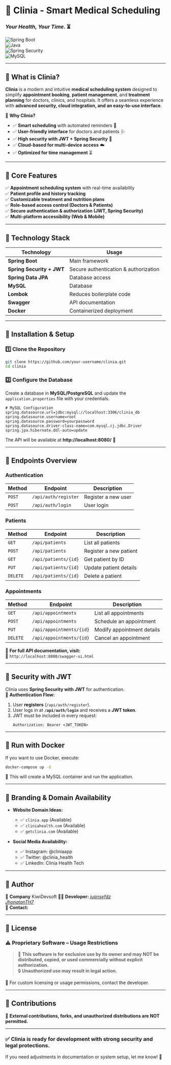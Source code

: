 # 🏥 Clinia - Smart Medical Scheduling
### *Your Health, Your Time.* ⏳

![Spring Boot](https://img.shields.io/badge/Spring%20Boot-2.7.3-green?style=for-the-badge&logo=spring-boot)  
![Java](https://img.shields.io/badge/Java-17-blue?style=for-the-badge&logo=java)  
![Spring Security](https://img.shields.io/badge/Spring%20Security-JWT-red?style=for-the-badge&logo=spring)  
![MySQL](https://img.shields.io/badge/MySQL-8.0-orange?style=for-the-badge&logo=mysql)  

---

## 📌 **What is Clinia?**
**Clinia** is a modern and intuitive **medical scheduling system** designed to simplify **appointment booking**, **patient management**, and **treatment planning** for doctors, clinics, and hospitals. It offers a seamless experience with **advanced security, cloud integration, and an easy-to-use interface**.

🚀 **Why Clinia?**
- ✅ **Smart scheduling** with automated reminders 📅
- ✅ **User-friendly interface** for doctors and patients 🩺
- ✅ **High security with JWT + Spring Security** 🔐
- ✅ **Cloud-based for multi-device access** ☁️
- ✅ **Optimized for time management** ⏳

---

## 📌 **Core Features**
✅ **Appointment scheduling system** with real-time availability  
✅ **Patient profile and history tracking**  
✅ **Customizable treatment and nutrition plans**  
✅ **Role-based access control (Doctors & Patients)**  
✅ **Secure authentication & authorization (JWT, Spring Security)**  
✅ **Multi-platform accessibility (Web & Mobile)**  

---

## 📌 **Technology Stack**
| Technology      | Usage |
|---------------|------------------------------------------------|
| **Spring Boot** | Main framework |
| **Spring Security + JWT** | Secure authentication & authorization |
| **Spring Data JPA** | Database access |
| **MySQL** | Database |
| **Lombok** | Reduces boilerplate code |
| **Swagger** | API documentation |
| **Docker**  | Containerized deployment |

---

## 🚀 **Installation & Setup**
### **1️⃣ Clone the Repository**
```bash
git clone https://github.com/your-username/clinia.git
cd clinia
```

### **2️⃣ Configure the Database**
Create a database in **MySQL/PostgreSQL** and update the `application.properties` file with your credentials.

```properties
# MySQL Configuration
spring.datasource.url=jdbc:mysql://localhost:3306/clinia_db
spring.datasource.username=root
spring.datasource.password=yourpassword
spring.datasource.driver-class-name=com.mysql.cj.jdbc.Driver
spring.jpa.hibernate.ddl-auto=update
```


The API will be available at **http://localhost:8080/** 📡

---

## 📌 **Endpoints Overview**
### **Authentication**
| Method | Endpoint | Description |
|--------|--------------------|------------------|
| `POST` | `/api/auth/register` | Register a new user |
| `POST` | `/api/auth/login` | User login |

### **Patients**
| Method | Endpoint | Description |
|--------|--------------------|------------------|
| `GET` | `/api/patients` | List all patients |
| `POST` | `/api/patients` | Register a new patient |
| `GET` | `/api/patients/{id}` | Get patient by ID |
| `PUT` | `/api/patients/{id}` | Update patient details |
| `DELETE` | `/api/patients/{id}` | Delete a patient |

### **Appointments**
| Method | Endpoint | Description |
|--------|--------------------|------------------|
| `GET` | `/api/appointments` | List all appointments |
| `POST` | `/api/appointments` | Schedule an appointment |
| `PUT` | `/api/appointments/{id}` | Modify appointment details |
| `DELETE` | `/api/appointments/{id}` | Cancel an appointment |

🔹 **For full API documentation, visit:**  
📌 `http://localhost:8080/swagger-ui.html`

---

## 🔐 **Security with JWT**
Clinia uses **Spring Security with JWT** for authentication.  
🔹 **Authentication Flow:**
1. User **registers** (`/api/auth/register`).
2. User logs in at **`/api/auth/login`** and receives a **JWT token**.
3. JWT must be included in every request:
   ```http
   Authorization: Bearer <JWT_TOKEN>
   ```

---

## 🐳 **Run with Docker**
If you want to use Docker, execute:
```bash
docker-compose up -d
```
📌 This will create a MySQL container and run the application.

---

## 📌 **Branding & Domain Availability**
- **Website Domain Ideas:**
  - ✅ `clinia.app` (Available)
  - ✅ `cliniahealth.com` (Available)
  - ✅ `getclinia.com` (Available)

- **Social Media Availability:**
  - ✅ Instagram: @cliniaapp
  - ✅ Twitter: @clinia_health
  - ✅ LinkedIn: Clinia Health Tech

---

## 📌 **Author**
🏢 **Company** KiwiDevsoft
👨‍💻 **Developer:** *[juansefdz](https://github.com/juansefdz)*  
                  *[JhonatanTH7](https://github.com/JhonatanTH7)*  
📧 **Contact:** 

---

## 📜 **License**
### **⚠️ Proprietary Software – Usage Restrictions**
> 🔴 **This software is for exclusive use by its owner and may NOT be distributed, copied, or used commercially without explicit authorization.**  
> 🔒 **Unauthorized use may result in legal action.**

📌 For custom licensing or usage permissions, contact the developer.

---

## 📌 **Contributions**
🚫 **External contributions, forks, and unauthorized distributions are NOT permitted.**

---

### ✅ **Clinia is ready for development with strong security and legal protections.**
If you need adjustments in documentation or system setup, let me know! 🚀

